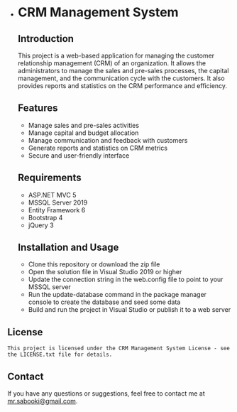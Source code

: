 - # CRM Management System

  ## Introduction

  This project is a web-based application for managing the customer relationship management (CRM) of an organization. It allows the administrators to manage the sales and pre-sales processes, the capital management, and the communication cycle with the customers. It also provides reports and statistics on the CRM performance and efficiency.

  ## Features

  - Manage sales and pre-sales activities
  - Manage capital and budget allocation
  - Manage communication and feedback with customers
  - Generate reports and statistics on CRM metrics
  - Secure and user-friendly interface

  ## Requirements

  - ASP.NET MVC 5
  - MSSQL Server 2019
  - Entity Framework 6
  - Bootstrap 4
  - jQuery 3

  ## Installation and Usage

  - Clone this repository or download the zip file
  - Open the solution file in Visual Studio 2019 or higher
  - Update the connection string in the web.config file to point to your MSSQL server
  - Run the update-database command in the package manager console to create the database and seed some data
  - Build and run the project in Visual Studio or publish it to a web server

## License

```
This project is licensed under the CRM Management System License - see the LICENSE.txt file for details.
```

## Contact

If you have any questions or suggestions, feel free to contact me at mr.sabooki@gmail.com.